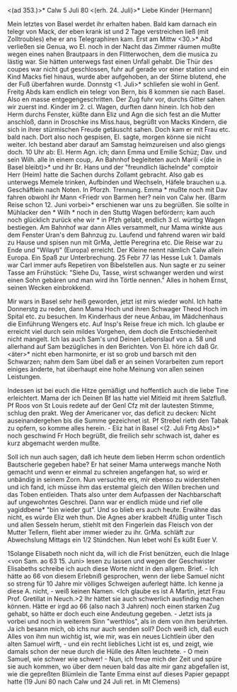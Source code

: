 <(ad 353.)>* Calw 5 Juli 80
 <(erh. 24. Juli)>*
Liebe Kinder [Hermann]

Mein letztes von Basel werdet ihr erhalten haben. Bald kam darnach ein telegr von Mack, der eben krank ist und 2 Tage verstreichen ließ (mit Zolltroubles) ehe er ans Telegraphiren kam. Erst am Mittw <30.>* Abd verließen sie Genua, wo El. noch in der Nacht das Zimmer räumen mußte wegen eines nahen Brautpaars in den Flitterwochen, dem die musica zu lästig war. Sie hätten unterwegs fast einen Unfall gehabt. Die Thür des coupes war nicht gut geschlossen, fuhr auf gerade vor einer station und ein Kind Macks fiel hinaus, wurde aber aufgehoben, an der Stirne blutend, ehe der Fuß überfahren wurde. Donnstg <1. Juli>* schliefen sie wohl in Genf. Freitg Abds kam endlich ein telegr von Bern, bis 8 kommen sie nach Basel. Also en masse entgegengeschritten. Der Zug fuhr vor, durchs Gitter sahen wir zuerst ind. Kinder im 2. cl. Wagen, durften dann hinein. Ich hob den Herm durchs Fenster, küßte dann Eliz und Agn die sich fest an die Mutter anschloß, dann in Droschke ins Miss.haus, begrüßt von Macks Kindern, die sich in ihrer stürmischen Freude getäuscht sahen. Doch kam er mit Frau etc. bald nach. Dort also noch gespisen, El. sagte, morgen könne sie nicht weiter. Ich bestand aber darauf am Samstag heimzureisen und also giengs doch. 10 Uhr ab: El. Herm Agn. ich; dann Emma und Emilie Schüz; Dav. und sein Wilh. alle in einem coup‚. An Bahnhof begleiteten auch Marili <(die in Basel bleibt)>* und ihr Br. Hans und der "freundlich lächelnde" comptoir Herr (Heim) hatte die Sachen durchs Zollamt gebracht. Also gab es unterwegs Memele trinken, Aufbinden und Wechseln, Häfele brauchen u.a. Geschäftlein nach Noten. In Pforzh. Trennung. Emma <Friedrs Frau>* mußte noch mit Dav fahren obwohl ihr Mann <Friedr von Barmen her? nein von Calw her. (Barm Reise schon 12. Juni vorbei>* erschienen war uns zu begrüßen. Sie sollte in Mühlacker den <kl>* Wilh <Gundert>* noch in den Stuttg Wagen befördern; kam auch noch glücklich zurück ehe wir <uns>* in Pfzh gelabt, endlich 3 cl. würtbg Wagen bestiegen. Am Bahnhof war dann Alles versammelt, nur Mama winkte aus dem Fenster Uran's dem Bahnzug zu. Laufend und fahrend waren wir bald zu Hause und spisen nun mit GrMa, Jettle Peregrina etc. Die Reise war zu Ende und "Wilayti" (Europa) erreicht. Der Kleine nennt nämlich Calw allein Europa. Ein Spaß zur Unterbrechung. 25 Febr 77 las Hesse Luk 1. Damals war Carl immer aufs Repetiren von Bibelstellen aus. Nun sagte er zu seiner Tasse am Frühstück: "Siehe Du, Tasse, wirst schwanger werden und wirst einen Sohn gebären und man wird ihn Törtle nennen." Alles in hohem Ernst, seinen Wecken einbrokkend.

Mir wars in Basel sehr heiß geworden, jetzt ist mirs wieder wohl. Ich hatte Donnerstg zu reden, dann Mama Hoch und ihren Schwager Theod Hoch im Spital etc. zu besuchen. Im Kinderhaus der neue Anbau, im Mädchenhaus die Einführung Wengers etc. Auf Insp's Reise freue ich mich. Ich glaube er erreicht viel durch sein mildes Vorgehen, dem doch die Entschiedenheit nicht mangelt. Ich las auch Sam's und Deinen Lebenslauf von a. 58 und allerhand auf Sam bezügliches in den Berichten. Von El. höre ich daß Gr.<äter>* nicht eben harmonirte, er ist so grob und barsch mit den Schwarzen; nahm dem Sam übel daß er an seinen Vorarbeiten zum report einiges änderte, hat überhaupt eine hohe Meinung von allen seinen Leistungen.

Indessen ist bei euch die Hitze gemäßigt und hoffentlich auch die liebe Tine erleichtert. Mama der ich Deinen Bf las hatte viel Mitleid mit ihrem Salzfluß. Pf Roos von St Louis redete auf der Genl Cfz mit der lautesten Stimme, schlug den prakt. Weg der Americaner vor, das deficit zu decken: Nicht auseinandergehen bis die Summe gezeichnet ist. Pf Strebel rieth den Tabak zu opfern, so komme alles herein. - Eliz hat in Basel <(2. Juli Frtg Abs)>* noch geschwind Fr Hoch begrüßt, die freilich sehr schwach ist, daher es kurz abgemacht werden mußte.

Soll ich nun auch sagen, daß ich heute dem lieben Herrm schon ordentlich Bautscherle gegeben habe? Er hat seiner Mama unterwegs manche Noth gemacht und wenn er einmal zu schreien angefangen hat, so wird er unbändig in seinem Zorn. Nun versuchte ers, mir ebenso zu widerstehen und ich fand, ich müsse ihm das erstemal gleich den Willen brechen und das Toben entleiden. Thats also unter dem Aufpassen der Nachbarschaft auf ungewohntes Geschrei. Dann war er endlich müde und rief olle yagiddbene* "bin wieder gut". Und so blieb ers auch heute. Erwähne das nicht, es würde Eliz weh thun. Die Agnes aber krabbelt 4füßig unter Tisch und allen Sesseln herum, stiehlt mit den Fingerlein das Fleisch von der Mutter Tellern, flieht aber immer wieder zu ihr. GrMa. schläft zur Abwechslung Mittags ein 1/2 Stündchen. Nun lebet wohl
 Es küßt Euer V.


1Solange Elisabeth noch nicht da, will ich die Frist benützen, euch die Inlage <von Sam. ao 63 15. Juni> lesen zu lassen und wegen der Geschwister Elisabeths schreibe ich auch diese Worte nicht in den allgem. Brief. - Ich hätte ao 66 von diesem Erlebniß gesprochen, wenn der liebe Samuel nicht so streng für 10 Jahre mir völliges Schweigen auferlegt hätte. Ich kenne ja diese A. nicht, - weiß keinen Namen. <Ich glaube es ist A Martin, jetzt Frau Prof. Gretillat in Neuch.>2 Ihr hättet sie auch schwerlich ausfindig machen können. Hätte er irgd ao 66 (also nach 3 Jahren) noch einen starken Zug gehabt, so hätte er doch euch eine Andeutung gegeben. - Jetzt ists ja vorbei und noch in weiterem Sinn "werthlos", als in dem von ihm berührten. Ja ich besann mich, ob ichs nur auch senden soll? Doch weiß ich, daß euch Alles von ihm nun wichtig ist, wie mir, was ein neues Lichtlein über den alten Samuel wirft, - und ein recht liebliches Licht ist es, und zeigt, wie damals schon der neue durch die Hülle des Alten leuchtete. - O mein Samuel, wie schwer wie schwer! - Nun, ich freue mich der Zeit und spüre sie auch kommen, wo über dem neuen bald das alte mir ganz abgefallen ist, wie die gepreßten Blümlein die Tante Emma einst auf dieses Papier gepappt hatte 
(19 Juni 80 nach Calw und 24 Juli ret. in Mt Clemens)
